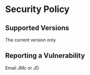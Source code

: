 # Security Policy

## Supported Versions

The current version only

## Reporting a Vulnerability

Email JMc or JD
